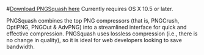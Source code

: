 #[Download PNGSquash here](http://sporkage.com/PNGSquash.app.tgz)
Currently requires OS X 10.5 or later.

PNGSquash combines the top PNG compressors (that is, PNGCrush, OptiPNG, PNGOut & AdvPNG) into a streamlined interface for quick and effective compression. PNGSquash uses lossless compression (i.e., there is no change in quality), so it is ideal for web developers looking to save bandwidth.
